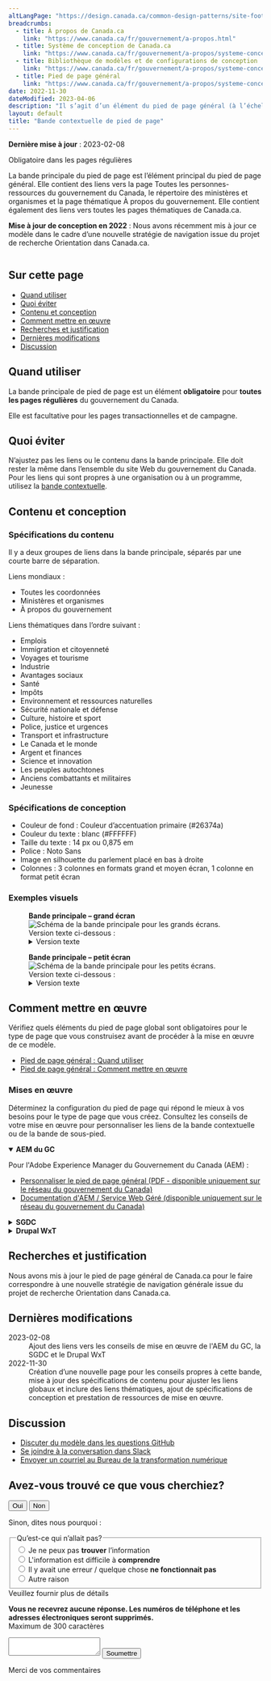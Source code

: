 ```yaml
---
altLangPage: "https://design.canada.ca/common-design-patterns/site-footer-main.html"
breadcrumbs:
  - title: À propos de Canada.ca
    link: "https://www.canada.ca/fr/gouvernement/a-propos.html"
  - title: Système de conception de Canada.ca
    link: "https://www.canada.ca/fr/gouvernement/a-propos/systeme-conception.html"
  - title: Bibliothèque de modèles et de configurations de conception
    link: "https://www.canada.ca/fr/gouvernement/a-propos/systeme-conception/bibliotheque-modeles.html"
  - title: Pied de page général
    link: "https://www.canada.ca/fr/gouvernement/a-propos/systeme-conception/pied-page.html"	
date: 2022-11-30
dateModified: 2023-04-06
description: "Il s’agit d’un élément du pied de page général (à l’échelle du site) qui est obligatoire dans les pages standard."
layout: default
title: "Bande contextuelle de pied de page"
---
```

<p><strong>Dernière mise à jour</strong>&nbsp;:&nbsp;2023-02-08</p>
<section>
  <p><span class="label label-danger">Obligatoire dans les pages régulières </span></p>
  <p>La bande principale du pied de page est l’élément principal du pied de page général. Elle contient des liens vers la
    page Toutes les personnes-ressources du gouvernement du Canada, le répertoire des ministères et organismes et la page
    thématique À propos du gouvernement. Elle contient également des liens vers toutes les pages thématiques de Canada.ca.</p>
  <p><strong>Mise à jour de conception en 2022</strong>&nbsp;: Nous avons récemment mis à jour ce modèle dans le cadre d’une nouvelle stratégie de navigation issue du projet de
    recherche Orientation dans Canada.ca.</p>
  
  <!--<a href="">Blog post link</a>-->
  <div class="pattern-demo mrgn-tp-lg"> <img src="../images/footer-main-crop-fr.jpg" class="img-responsive"
			alt=""> </div>
  <section>
    <h2>Sur cette page</h2>
    <ul>
      <li><a href="#utiliser">Quand utiliser</a></li>
      <li><a href="#eviter">Quoi éviter</a></li>
      <li><a href="#conception">Contenu et conception</a></li>
      <li><a href="#comment">Comment mettre en œuvre</a></li>
      <li><a href="#recherches">Recherches et justification</a></li>
      <li><a href="#modifications">Dernières modifications</a></li>
      <li><a href="#discussion">Discussion</a></li>
    </ul>
  </section>
  <section>
    <h2 id="utiliser">Quand utiliser</h2>
    <p>La bande principale de pied de page est un élément <strong>obligatoire</strong> pour <strong>toutes les pages régulières</strong> du gouvernement du Canada.</p>
    <p>Elle est facultative pour les pages transactionnelles et de campagne.</p>
  </section>
  <section>
    <h2 id="eviter">Quoi éviter</h2>
    <p>N’ajustez pas les liens ou le contenu dans la bande principale. Elle doit rester la même dans l’ensemble du site Web du
      gouvernement du Canada. Pour les liens qui sont propres à une organisation ou à un programme, utilisez la <a href="./pied-page-principale.html">bande contextuelle</a>.</p>
  </section>
  <section>
    <h2 id="conception">Contenu et conception</h2>
    <h3>Spécifications du contenu</h3>
    <p>Il y a deux groupes de liens dans la bande principale, séparés par une courte barre de séparation.</p>
    <p>Liens mondiaux&nbsp;:</p>
    <ul>
      <li>Toutes les coordonnées</li>
      <li>Ministères et organismes</li>
      <li>À propos du gouvernement</li>
    </ul>
    <p>Liens thématiques dans l’ordre suivant&nbsp;:</p>
    <ul>
      <li>Emplois</li>
      <li>Immigration et citoyenneté</li>
      <li>Voyages et tourisme</li>
      <li>Industrie</li>
      <li>Avantages sociaux</li>
      <li>Santé</li>
      <li>Impôts</li>
      <li>Environnement et ressources naturelles</li>
      <li>Sécurité nationale et défense</li>
      <li>Culture, histoire et sport</li>
      <li>Police, justice et urgences</li>
      <li>Transport et infrastructure</li>
      <li>Le Canada et le monde</li>
      <li>Argent et finances</li>
      <li>Science et innovation</li>
      <li>Les peuples autochtones</li>
      <li>Anciens combattants et militaires</li>
      <li>Jeunesse</li>
    </ul>
    <h3>Spécifications de conception</h3>
    <ul>
      <li>Couleur de fond&nbsp;: Couleur d’accentuation primaire (#26374a)</li>
      <li>Couleur du texte&nbsp;: blanc (#FFFFFF)</li>
      <li>Taille du texte&nbsp;: 14 px ou 0,875 em</li>
      <li>Police&nbsp;: Noto Sans</li>
      <li>Image en silhouette du parlement placé en bas à droite</li>
      <li>Colonnes&nbsp;: 3 colonnes en formats grand et moyen écran, 1 colonne en format petit écran</li>
    </ul>
    <h3>Exemples visuels</h3>
    <div class="pattern-demo mrgn-bttm-md">
      <figure class="mrgn-bttm-lg">
        <figcaption><b>Bande principale – grand écran</b></figcaption>
        <img src="../images/footer-main-fr.jpg" class="img-responsive"
				alt="Schéma de la bande principale pour les grands écrans. Version texte ci-dessous&nbsp;:">
        <details>
          <summary class="wb-toggle" data-toggle="{&quot;print&quot;:&quot;on&quot;}">Version texte</summary>
          <p>Sur les grands écrans, la bande principale est disposée en 3 colonnes et contient des liens vers « Toutes les
            personnes-ressources », « Ministères et organismes » et « À propos du gouvernement ». Une petite ligne décorative sert
            de pause avant de poursuivre avec des liens vers tous les thèmes et publics.</p>
        </details>
      </figure>
    </div>
    <div class="pattern-demo">
      <figure class="mrgn-bttm-lg">
        <figcaption><b>Bande principale – petit écran</b></figcaption>
        <img src="../images/footer-main-mobile-fr.jpg" class="img-responsive"
				alt="Schéma de la bande principale pour les petits écrans. Version texte ci-dessous&nbsp;:">
        <details>
          <summary class="wb-toggle" data-toggle="{&quot;print&quot;:&quot;on&quot;}">Version texte</summary>
          <p>Sur les petits écrans, le pied de page principal est disposé en une seule colonne et contient des liens vers : « Toutes
            les personnes-ressources », « Ministères et organismes » et « À propos du gouvernement ». Une petite ligne décorative
            sert de pause avant de poursuivre avec des liens vers tous les thèmes et publics.</p>
        </details>
      </figure>
    </div>
  </section>
  <section>
    <h2 id="comment">Comment mettre en œuvre</h2>
    <p>Vérifiez quels éléments du pied de page global sont obligatoires pour le type de page que vous construisez avant de procéder à la mise en œuvre de ce modèle.</p>
    <ul>
      <li><a href="./pied-page.html#utiliser">Pied de page général&nbsp;: Quand utiliser</a></li>
      <li><a href="./pied-page.html#comment">Pied de page général&nbsp;: Comment mettre en œuvre</a></li>
    </ul>
  </section>
  <section>
    <h3>Mises en œuvre</h3>
    <p>Déterminez la configuration du pied de page qui répond le mieux à vos besoins pour le type de page que vous créez. Consultez les conseils de votre mise en œuvre pour personnaliser les liens de la bande contextuelle ou de la bande de sous-pied.</p>
    <div class="wb-tabs">
      <div class="tabpanels">
        <details id="004" open="open">
          <summary><strong>AEM du GC</strong></summary>
          <p class="mrgn-tp-lg">Pour l'Adobe Experience Manager du Gouvernement du Canada (AEM) :</p>
          <ul>
            <li><a href="https://www.gcpedia.gc.ca/gcwiki/images/8/8c/Documentation-AEM-6.5-Unite-3-1-1-Personnaliser_le_pied_de_page_general.pdf">Personnaliser le pied de page général (PDF - disponible uniquement sur le réseau du gouvernement du Canada)</a></li>
            <li><a href="https://www.gcpedia.gc.ca/wiki/Documentation_d%27AEM_sp%C3%A9cifique_au_GC_6.5">Documentation d'AEM / Service Web Géré (disponible uniquement sur le réseau du gouvernement du Canada)</a></li>
          </ul>
        </details>
        <details id="005">
          <summary><strong>SGDC</strong></summary>
          <p class="mrgn-tp-lg">Pour la Solution de gabarits à déploiement centralisé (SGDC) :</p>
          <ul>
            <li><a href="https://cdts.service.canada.ca/app/cls/WET/gcweb/v4_0_47/cdts/samples/footer-fr.html">Pied de page complet (les bandes contextuelle, principale, et sous pied de page)</a></li>
            <li><a href="https://cenw-wscoe.github.io/sgdc-cdts/docs/index-fr.html">Documentation SGDC documentation</a></li>
          </ul>
        </details>
        <details id="006">
          <summary><strong>Drupal WxT</strong></summary>
          <p class="mrgn-tp-lg">Pour Drupal WxT&nbsp;:</p>
          <ul>
            <li><a href="https://drupalwxt.github.io/en/">Documentation Drupal WxT (en anglais seulement)</a></li>
          </ul>
          <p class="mrgn-tp-lg">Mise à jour du pied de page de 2023&nbsp;:</p>
          <ul>
            <li><a href="https://github.com/drupalwxt/wxt/releases/tag/4.4.1">Les notes de version Drupal WxT (4.4.1) (en anglais seulement)</a></li>
            <li><a href="https://drupalwxt.github.io/en/docs/general/update/">Le processus de mise à jour Drupal WxT (en anglais seulement)</a></li>
          </ul>
        </details>
      </div>
    </div>
  </section>
  <section>
    <h2 id="recherches">Recherches et justification</h2>
    <p>Nous avons mis à jour le pied de page général de Canada.ca pour le faire correspondre à une nouvelle stratégie de
      navigation générale issue du projet de recherche Orientation dans Canada.ca.</p>
    <!--<ul>
	<li><a href="">New blog post title</a></li>
	<li><a href="">Research summary</a></li>
</ul>--> 
  </section>
  <section>
    <h2 id="modifications">Dernières modifications</h2>
    <dl class="dl-horizontal">
      <dt>
        <time datetime="2023-02-08" class="link-muted">2023-02-08</time>
      </dt>
      <dd>Ajout des liens vers les conseils de mise en œuvre de l'AEM du GC, la SGDC et le Drupal WxT</dd>
      <dt>
        <time datetime="2022-11-30" class="link-muted">2022-11-30</time>
      </dt>
      <dd>Création d’une nouvelle page pour les conseils propres à cette bande, mise à jour des spécifications de contenu pour
        ajuster les liens globaux et inclure des liens thématiques, ajout de spécifications de conception et prestation de
        ressources de mise en œuvre.</dd>
    </dl>
  </section>
  <section>
    <h2 id="discussion">Discussion</h2>
    <ul>
      <li><a href="https://github.com/canada-ca/design-system-systeme-conception/issues">Discuter du modèle dans les questions GitHub</a></li>
      <li><a
				href="https://design-gc-conception.slack.com/join/shared_invite/enQtODE1OTc5Mzg5NzQ4LWQ3MjZjMTdjMjk2ZTZmMTJjYWQ3ZmRiNDYwYjRmN2NjYzQyNjFlNDBlY2FkNWE1ODg2YjExY2QwZmVjN2MwMGM">Se joindre à la conversation dans Slack</a></li>
      <li><a href="mailto:dto.btn@tbs-sct.gc.ca">Envoyer un courriel au Bureau de la transformation numérique</a></li>
    </ul>
  </section>
</section>

<!-- START PAGE FEEDBACK WIDGET -->
<div class="row row-no-gutters mrgn-tp-xl">
  <div class="col-sm-7 col-lg-6">
    <section class="gc-pg-hlpfl provisional">
      <div class="well mrgn-bttm-0">
        <form id="gc-pg-hlpfl-frm" action="#" method="post" autocomplete="off">
          <input type="hidden" name="institutionopt" value="tbs">
          <input type="hidden" name="themeopt" value="Policies">
          <input type="hidden" name="language" value="FR">
          <input type="hidden" name="pageTitle" value="Concevoir du contenu pour Canada.ca">
          <input type="hidden" name="submissionPage"
							value="https://conception.canada.ca/configurations-conception-communes/pied-page-principale.html">
          <input type="hidden" name="sectionopt" value="Design system">
          <input type="hidden" id="helpful" name="helpful" value="Yes">
          <div class="gc-pg-hlpfl-btn">
            <div class="row row-no-gutters">
              <div class="col-xs-12 col-sm-7 mrgn-tp-sm">
                <h2 class="mrgn-tp-sm h5">Avez-vous trouvé ce que vous cherchiez?</h2>
              </div>
              <div class="col-xs-8 col-sm-5 text-right">
                <button id="btnyes" type="submit" value="Yes" class="btn btn-primary">Oui</button>
                <button id="btnno" type="button"
										class="btn btn-primary mrgn-lft-sm nojs-hide">Non</button>
              </div>
            </div>
          </div>
          <p class="h3 hidden nojs-show">Sinon, dites nous pourquoi&nbsp;:</p>
          <div class="gc-pg-hlpfl-no nojs-show">
            <fieldset>
              <legend class="h4 mrgn-tp-0 mrgn-bttm-md">Qu’est-ce qui n’allait pas?</legend>
              <div class="radio">
                <label for="problem1">
                  <input name="problem" id="problem1" type="radio"
											value="Je ne peux pas trouver l’information"
											data-gc-analytics-wtph-value="I can't find the information-Je ne peux pas trouver l'information"
											data-gc-analytics-collect="notPrivate">
                  Je ne peux pas <strong>trouver</strong> l’information </label>
              </div>
              <div class="radio">
                <label for="problem2">
                  <input name="problem" id="problem2" type="radio"
											value="L'information est difficile à comprendre"
											data-gc-analytics-wtph-value="The information is hard to understand-J'ai trouvé l'information difficile à comprendre"
											data-gc-analytics-collect="notPrivate">
                  L'information est difficile à <strong>comprendre</strong> </label>
              </div>
              <div class="radio">
                <label for="problem3">
                  <input name="problem" id="problem3" type="radio"
											value="Il y avait une erreur / quelque chose ne fonctionnait pas"
											data-gc-analytics-wtph-value="There was an error or something didn't work-Il y avait une erreur our quelque chose ne fonctionnait pas"
											data-gc-analytics-collect="notPrivate">
                  Il y avait une erreur / quelque chose <strong>ne fonctionnait pas</strong> </label>
              </div>
              <div class="radio">
                <label for="problem4">
                  <input name="problem" id="problem4" type="radio" value="Other reason"
											data-gc-analytics-wtph-value="Other reason-Autre raison"
											data-gc-analytics-collect="notPrivate">
                  Autre raison </label>
              </div>
            </fieldset>
            <label for="problem6" class="mrgn-bttm-0">Veuillez fournir plus de détails</label>
            <p class="small"> <strong>Vous ne recevrez aucune réponse. Les numéros de téléphone et les adresses
              électroniques seront supprimés.</strong> <br>
              <span class="small">Maximum de 300 caractères</span> </p>
            <textarea id="problem6" name="details" class="full-width" maxlength="300"></textarea>
            <button type="submit" value="No"
								class="btn btn-primary mrgn-tp-md mrgn-bttm-sm">Soumettre</button>
          </div>
        </form>
        <div class="gc-pg-hlpfl-thnk hide">
          <p class="h6 mrgn-tp-sm mrgn-bttm-sm"><span class="far fa-check-circle text-success mrgn-rght-sm"
								aria-hidden="true"></span> Merci de vos commentaires</p>
        </div>
      </div>
    </section>
  </div>
  <div class="col-sm-3 col-sm-offset-1 col-lg-offset-3">
    <div class="wb-share"
				data-wb-share="{&quot;pnlId&quot;:&quot;pnlShrPg&quot;, &quot;lnkClass&quot;: &quot;btn btn-default btn-block mrgn-tp-md&quot;}"> </div>
  </div>
</div>
<!-- END PAGE FEEDBACK WIDGET -->
